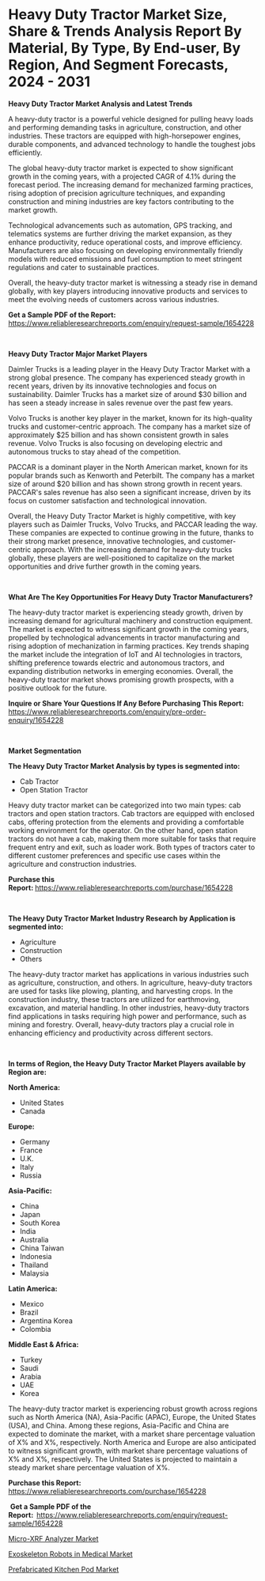 <p><h1>Heavy Duty Tractor Market Size, Share & Trends Analysis Report By Material, By Type, By End-user, By Region, And Segment Forecasts, 2024 - 2031</h1></p><p><strong>Heavy Duty Tractor Market Analysis and Latest Trends</strong></p>
<p><p>A heavy-duty tractor is a powerful vehicle designed for pulling heavy loads and performing demanding tasks in agriculture, construction, and other industries. These tractors are equipped with high-horsepower engines, durable components, and advanced technology to handle the toughest jobs efficiently.</p><p>The global heavy-duty tractor market is expected to show significant growth in the coming years, with a projected CAGR of 4.1% during the forecast period. The increasing demand for mechanized farming practices, rising adoption of precision agriculture techniques, and expanding construction and mining industries are key factors contributing to the market growth.</p><p>Technological advancements such as automation, GPS tracking, and telematics systems are further driving the market expansion, as they enhance productivity, reduce operational costs, and improve efficiency. Manufacturers are also focusing on developing environmentally friendly models with reduced emissions and fuel consumption to meet stringent regulations and cater to sustainable practices.</p><p>Overall, the heavy-duty tractor market is witnessing a steady rise in demand globally, with key players introducing innovative products and services to meet the evolving needs of customers across various industries.</p></p>
<p><strong>Get a Sample PDF of the Report:&nbsp;</strong> <a href="https://www.reliableresearchreports.com/enquiry/request-sample/1654228">https://www.reliableresearchreports.com/enquiry/request-sample/1654228</a></p>
<p>&nbsp;</p>
<p><strong>Heavy Duty Tractor Major Market Players</strong></p>
<p><p>Daimler Trucks is a leading player in the Heavy Duty Tractor Market with a strong global presence. The company has experienced steady growth in recent years, driven by its innovative technologies and focus on sustainability. Daimler Trucks has a market size of around $30 billion and has seen a steady increase in sales revenue over the past few years.</p><p>Volvo Trucks is another key player in the market, known for its high-quality trucks and customer-centric approach. The company has a market size of approximately $25 billion and has shown consistent growth in sales revenue. Volvo Trucks is also focusing on developing electric and autonomous trucks to stay ahead of the competition.</p><p>PACCAR is a dominant player in the North American market, known for its popular brands such as Kenworth and Peterbilt. The company has a market size of around $20 billion and has shown strong growth in recent years. PACCAR's sales revenue has also seen a significant increase, driven by its focus on customer satisfaction and technological innovation.</p><p>Overall, the Heavy Duty Tractor Market is highly competitive, with key players such as Daimler Trucks, Volvo Trucks, and PACCAR leading the way. These companies are expected to continue growing in the future, thanks to their strong market presence, innovative technologies, and customer-centric approach. With the increasing demand for heavy-duty trucks globally, these players are well-positioned to capitalize on the market opportunities and drive further growth in the coming years.</p></p>
<p>&nbsp;</p>
<p><strong>What Are The Key Opportunities For Heavy Duty Tractor Manufacturers?</strong></p>
<p><p>The heavy-duty tractor market is experiencing steady growth, driven by increasing demand for agricultural machinery and construction equipment. The market is expected to witness significant growth in the coming years, propelled by technological advancements in tractor manufacturing and rising adoption of mechanization in farming practices. Key trends shaping the market include the integration of IoT and AI technologies in tractors, shifting preference towards electric and autonomous tractors, and expanding distribution networks in emerging economies. Overall, the heavy-duty tractor market shows promising growth prospects, with a positive outlook for the future.</p></p>
<p><strong>Inquire or Share Your Questions If Any Before Purchasing This Report:</strong> <a href="https://www.reliableresearchreports.com/enquiry/pre-order-enquiry/1654228">https://www.reliableresearchreports.com/enquiry/pre-order-enquiry/1654228</a></p>
<p>&nbsp;</p>
<p><strong>Market Segmentation</strong></p>
<p><strong>The Heavy Duty Tractor Market Analysis by types is segmented into:</strong></p>
<p><ul><li>Cab Tractor</li><li>Open Station Tractor</li></ul></p>
<p><p>Heavy duty tractor market can be categorized into two main types: cab tractors and open station tractors. Cab tractors are equipped with enclosed cabs, offering protection from the elements and providing a comfortable working environment for the operator. On the other hand, open station tractors do not have a cab, making them more suitable for tasks that require frequent entry and exit, such as loader work. Both types of tractors cater to different customer preferences and specific use cases within the agriculture and construction industries.</p></p>
<p><strong>Purchase this Report:&nbsp;</strong><a href="https://www.reliableresearchreports.com/purchase/1654228">https://www.reliableresearchreports.com/purchase/1654228</a></p>
<p>&nbsp;</p>
<p><strong>The Heavy Duty Tractor Market Industry Research by Application is segmented into:</strong></p>
<p><ul><li>Agriculture</li><li>Construction</li><li>Others</li></ul></p>
<p><p>The heavy-duty tractor market has applications in various industries such as agriculture, construction, and others. In agriculture, heavy-duty tractors are used for tasks like plowing, planting, and harvesting crops. In the construction industry, these tractors are utilized for earthmoving, excavation, and material handling. In other industries, heavy-duty tractors find applications in tasks requiring high power and performance, such as mining and forestry. Overall, heavy-duty tractors play a crucial role in enhancing efficiency and productivity across different sectors.</p></p>
<p>&nbsp;</p>
<p><strong>In terms of Region, the Heavy Duty Tractor Market Players available by Region are:</strong></p>
<p>
    <p> <strong> North America: </strong>
        <ul>
            <li>United States</li>
            <li>Canada</li>
        </ul>
        </p> 
    <p> <strong> Europe: </strong>
        <ul>
            <li>Germany</li>
            <li>France</li>
            <li>U.K.</li>
            <li>Italy</li>
            <li>Russia</li>
        </ul>
        </p> 
    <p> <strong> Asia-Pacific: </strong>
        <ul>
            <li>China</li>
            <li>Japan</li>
            <li>South Korea</li>
            <li>India</li>
            <li>Australia</li>
            <li>China Taiwan</li>
            <li>Indonesia</li>
            <li>Thailand</li>
            <li>Malaysia</li>
        </ul>
        </p> 
    <p> <strong> Latin America: </strong>
        <ul>
            <li>Mexico</li>
            <li>Brazil</li>
            <li>Argentina Korea</li>
            <li>Colombia</li>
        </ul>
        </p> 
    <p> <strong> Middle East & Africa: </strong>
        <ul>
            <li>Turkey</li>
            <li>Saudi</li>
            <li>Arabia</li>
            <li>UAE</li>
            <li>Korea</li>
        </ul>
    </p>
    </p>
<p><p>The heavy-duty tractor market is experiencing robust growth across regions such as North America (NA), Asia-Pacific (APAC), Europe, the United States (USA), and China. Among these regions, Asia-Pacific and China are expected to dominate the market, with a market share percentage valuation of X% and X%, respectively. North America and Europe are also anticipated to witness significant growth, with market share percentage valuations of X% and X%, respectively. The United States is projected to maintain a steady market share percentage valuation of X%.</p></p>
<p><strong>Purchase this Report: </strong><a href="https://www.reliableresearchreports.com/purchase/1654228">https://www.reliableresearchreports.com/purchase/1654228</a></p>
<p>&nbsp;<strong>Get a Sample PDF of the Report:&nbsp;&nbsp;</strong><a href="https://www.reliableresearchreports.com/enquiry/request-sample/1654228">https://www.reliableresearchreports.com/enquiry/request-sample/1654228</a></p>
<p><strong></strong></p>
<p><p><a href="https://view.publitas.com/reportprime-1/micro-xrf-analyzer-market-offer-valuable-insights-into-market-size-market-share-market-trends-and-projections-spanning-from-2023-to-2030/">Micro-XRF Analyzer Market</a></p><p><a href="https://view.publitas.com/reportprime-1/exoskeleton-robots-in-medical-market-insights-market-players-and-forecast-till-2030/">Exoskeleton Robots in Medical Market</a></p><p><a href="https://view.publitas.com/reportprime-1/prefabricated-kitchen-pod-market-size-evaluating-its-market-trends-growth-and-projections-2023-2030/">Prefabricated Kitchen Pod Market</a></p></p>
